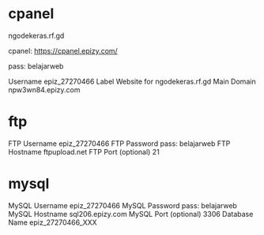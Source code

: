 
# cpanel

ngodekeras.rf.gd

cpanel: https://cpanel.epizy.com/

pass: belajarweb


Username    epiz_27270466
Label   Website for ngodekeras.rf.gd
Main Domain npw3wn84.epizy.com


# ftp

FTP Username    epiz_27270466
FTP Password
pass: belajarweb
FTP Hostname    ftpupload.net
FTP Port (optional) 21


# mysql

MySQL Username  epiz_27270466
MySQL Password
pass: belajarweb
MySQL Hostname  sql206.epizy.com
MySQL Port (optional)   3306
Database Name   epiz_27270466_XXX